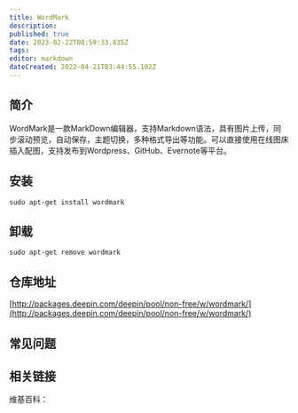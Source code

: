 ```yaml
---
title: WordMark
description: 
published: true
date: 2023-02-22T08:59:33.835Z
tags: 
editor: markdown
dateCreated: 2022-04-21T03:44:55.102Z
---
```


## 简介

WordMark是一款MarkDown编辑器，支持Markdown语法，具有图片上传，同步滚动预览，自动保存，主题切换，多种格式导出等功能。可以直接使用在线图床插入配图，支持发布到Wordpress、GitHub、Evernote等平台。

## 安装

`sudo apt-get install wordmark`

## 卸载

`sudo apt-get remove wordmark`

## 仓库地址

[http://packages.deepin.com/deepin/pool/non-free/w/wordmark/](http://packages.deepin.com/deepin/pool/non-free/w/wordmark/)

## 常见问题

## 相关链接

维基百科：
